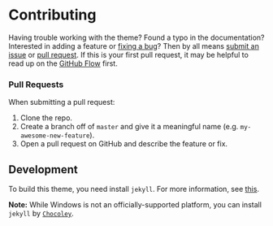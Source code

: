 # Contributing

Having trouble working with the theme? Found a typo in the documentation? Interested in adding a feature or [fixing a bug](https://github.com/fingerLabs/only-One/issues)? Then by all means [submit an issue](https://github.com/fingerLabs/only-One/issues/new) or [pull request](https://help.github.com/articles/using-pull-requests/). If this is your first pull request, it may be helpful to read up on the [GitHub Flow](https://guides.github.com/introduction/flow/) first.


### Pull Requests

When submitting a pull request:

1. Clone the repo.
2. Create a branch off of `master` and give it a meaningful name (e.g. `my-awesome-new-feature`).
3. Open a pull request on GitHub and describe the feature or fix.

## Development

To build this theme, you need install `jekyll`. For more information, see [this](https://jekyllrb.com/docs/installation/).

**Note:** While Windows is not an officially-supported platform, you can install `jekyll` by [`Chocoley`](https://chocolatey.org/packages/jekyll).
